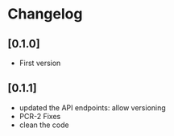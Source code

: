 # Changelog

## [0.1.0]
- First version

## [0.1.1]  
- updated the API endpoints: allow versioning  
- PCR-2 Fixes  
- clean the code
